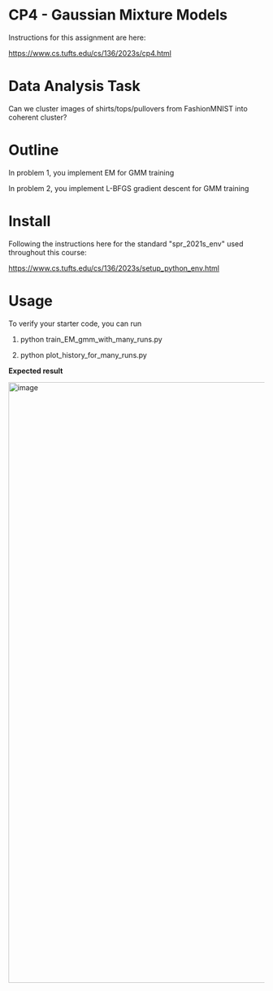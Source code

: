 # CP4 - Gaussian Mixture Models

Instructions for this assignment are here:

https://www.cs.tufts.edu/cs/136/2023s/cp4.html

# Data Analysis Task

Can we cluster images of shirts/tops/pullovers from FashionMNIST into coherent cluster?

# Outline

In problem 1, you implement EM for GMM training

In problem 2, you implement L-BFGS gradient descent for GMM training


# Install

Following the instructions here for the standard "spr_2021s_env" used throughout this course:

https://www.cs.tufts.edu/cs/136/2023s/setup_python_env.html

# Usage

To verify your starter code, you can run

1) python train_EM_gmm_with_many_runs.py

2)  python plot_history_for_many_runs.py 

**Expected result**

<img width="1182" alt="image" src="https://user-images.githubusercontent.com/2365444/230529668-1ca55236-8a4a-4349-bea6-36fc4ea8ca94.png">
